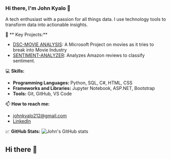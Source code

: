 ### Hi there, I'm John Kyalo 👋

A tech enthusiast with a passion for all things data. I use technology tools to transform data into actionable insights.

🔭 ** Key Projects:**
- [DSC-MOVIE ANALYSIS](https://github.com/John-Kyalo/dsc-Movie-Analysis/tree/template-mvp): A Microsoft Project on movies as it tries to break into Movie Industry
- [SENTIMENT-ANALYZER](https://github.com/John-Kyalo/SENTIMENT-ANALYZER): Analyzes Amazon reviews to classify sentiment.


💻 **Skills:**
- **Programming Languages:** Python, SQL, C#, HTML, CSS
- **Frameworks and Libraries:** Jupyter Notebook, ASP.NET, Bootstrap
- **Tools:** Git, GitHub, VS Code

📫 **How to reach me:**
- johnkyalo212@gmail.com
- [LinkedIn](https://www.linkedin.com/in/john-kyalo-8753021b6/)

📈 **GitHub Stats:**
![John's GitHub stats](https://github-readme-stats.vercel.app/api?username=John-Kyalo&show_icons=true&theme=radical)
## Hi there 👋

<!--
**John-Kyalo/John-Kyalo** is a ✨ _special_ ✨ repository because its `README.md` (this file) appears on your GitHub profile.

Here are some ideas to get you started:

- 🔭 I’m currently working on ...
- 🌱 I’m currently learning ...
- 👯 I’m looking to collaborate on ...
- 🤔 I’m looking for help with ...
- 💬 Ask me about ...
- 📫 How to reach me: ...
- 😄 Pronouns: ...
- ⚡ Fun fact: ...
-->
